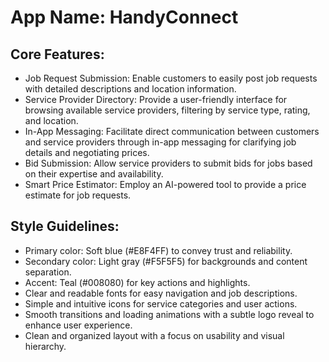 # **App Name**: HandyConnect

## Core Features:

- Job Request Submission: Enable customers to easily post job requests with detailed descriptions and location information.
- Service Provider Directory: Provide a user-friendly interface for browsing available service providers, filtering by service type, rating, and location.
- In-App Messaging: Facilitate direct communication between customers and service providers through in-app messaging for clarifying job details and negotiating prices.
- Bid Submission: Allow service providers to submit bids for jobs based on their expertise and availability.
- Smart Price Estimator: Employ an AI-powered tool to provide a price estimate for job requests.

## Style Guidelines:

- Primary color: Soft blue (#E8F4FF) to convey trust and reliability.
- Secondary color: Light gray (#F5F5F5) for backgrounds and content separation.
- Accent: Teal (#008080) for key actions and highlights.
- Clear and readable fonts for easy navigation and job descriptions.
- Simple and intuitive icons for service categories and user actions.
- Smooth transitions and loading animations with a subtle logo reveal to enhance user experience.
- Clean and organized layout with a focus on usability and visual hierarchy.